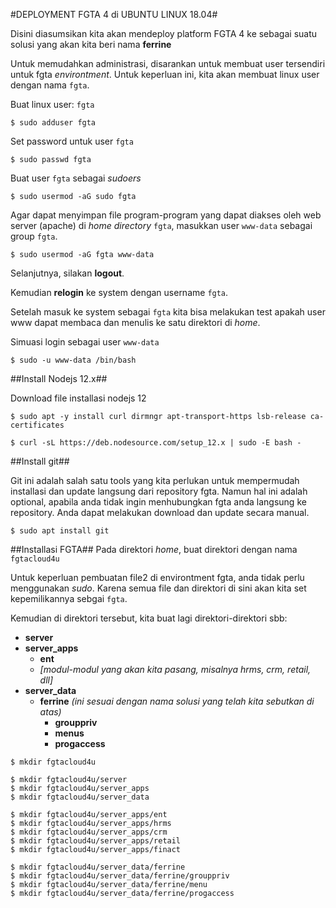 #DEPLOYMENT FGTA 4 di UBUNTU LINUX 18.04#

Disini diasumsikan kita akan mendeploy platform FGTA 4 ke sebagai suatu solusi yang akan kita beri nama **ferrine** 


Untuk memudahkan administrasi, disarankan untuk membuat user tersendiri untuk fgta *environtment*.  Untuk keperluan ini, kita akan membuat linux user dengan nama ``fgta``.

Buat linux user: ``fgta``
 

```
$ sudo adduser fgta
```

Set password untuk user ``fgta``

```
$ sudo passwd fgta
```


Buat user ``fgta`` sebagai *sudoers*

```
$ sudo usermod -aG sudo fgta
```

Agar dapat menyimpan file program-program yang dapat diakses oleh web server (apache) di *home directory* ``fgta``, masukkan user ``www-data`` sebagai group ``fgta``.

```
$ sudo usermod -aG fgta www-data
``` 


Selanjutnya, silakan **logout**.

Kemudian **relogin** ke system dengan username ``fgta``.


Setelah masuk ke system sebagai ``fgta`` kita bisa melakukan test apakah user www dapat membaca dan menulis ke satu direktori di *home*.

Simuasi login sebagai user ``www-data``

```
$ sudo -u www-data /bin/bash
``` 

##Install Nodejs 12.x##

Download file installasi nodejs 12

```
$ sudo apt -y install curl dirmngr apt-transport-https lsb-release ca-certificates

$ curl -sL https://deb.nodesource.com/setup_12.x | sudo -E bash -
```


##Install git##

Git ini adalah salah satu tools yang kita perlukan untuk mempermudah installasi dan update langsung dari repository fgta. Namun hal ini adalah optional, apabila anda tidak ingin menhubungkan fgta anda langsung ke repository. Anda dapat melakukan download dan update secara manual.

```
$ sudo apt install git
```


##Installasi FGTA##
Pada direktori *home*, buat direktori dengan nama ``fgtacloud4u``

Untuk keperluan pembuatan file2 di environtment fgta, anda tidak perlu menggunakan *sudo*. Karena semua file dan direktori di sini akan kita set kepemilikannya sebgai ``fgta``.

Kemudian di direktori tersebut, kita buat lagi direktori-direktori sbb:

* **server**
* **server_apps**
	* **ent**
	* _[modul-modul yang akan kita pasang, misalnya hrms, crm, retail, dll]_
* **server_data**
	* **ferrine** _(ini sesuai dengan nama solusi yang telah kita sebutkan di atas)_
		* **grouppriv**
		* **menus**
		* **progaccess**
	
```
$ mkdir fgtacloud4u

$ mkdir fgtacloud4u/server
$ mkdir fgtacloud4u/server_apps
$ mkdir fgtacloud4u/server_data

$ mkdir fgtacloud4u/server_apps/ent
$ mkdir fgtacloud4u/server_apps/hrms
$ mkdir fgtacloud4u/server_apps/crm
$ mkdir fgtacloud4u/server_apps/retail
$ mkdir fgtacloud4u/server_apps/finact

$ mkdir fgtacloud4u/server_data/ferrine
$ mkdir fgtacloud4u/server_data/ferrine/grouppriv
$ mkdir fgtacloud4u/server_data/ferrine/menu
$ mkdir fgtacloud4u/server_data/ferrine/progaccess

```	

